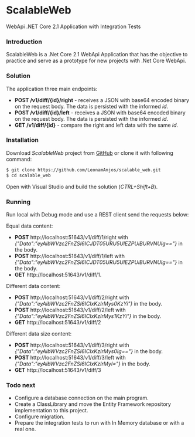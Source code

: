 # ScalableWeb
WebApi .NET Core 2.1 Application with Integration Tests

### Introduction

ScalableWeb is a .Net Core 2.1 WebApi Application that has the objective to practice and serve as a prototype for new projects with .Net Core WebApi.

### Solution
The application three main endpoints:
- __POST /v1/diff/{id}/right__ - receives a JSON with base64 encoded binary on the request body. The data is persisted with the informed _id_.
- __POST /v1/diff/{id}/left__ - receives a JSON with base64 encoded binary on the request body. The data is persisted with the informed _id_.
- __GET /v1/diff/{id}__ - compare the right and left data with the same _id_. 

### Installation
Download _ScalableWeb_ project from [GitHub](https://github.com/LeonamAnjos/scalable_web) or clone it with following command:

```sh
$ git clone https://github.com/LeonamAnjos/scalable_web.git
$ cd scalable_web
```
Open with Visual Studio and build the solution (_CTRL+Shift+B_).

### Running
Run local with Debug mode and use a REST client send the requests below:

Equal data content:
- __POST__ http://localhost:51643/v1/diff/1/right with _{"Data":"eyAibWVzc2FnZSI6ICJDT05URU5UIEZPUiBURVNUIg=="}_ in the body.
- __POST__ http://localhost:51643/v1/diff/1/left with _{"Data":"eyAibWVzc2FnZSI6ICJDT05URU5UIEZPUiBURVNUIg=="}_ in the body.
- __GET__ http://localhost:51643/v1/diff/1.


Different data content:
- __POST__ http://localhost:51643/v1/diff/2/right with _{"Data":"eyAibWVzc2FnZSI6ICIxKzIrMys0KzYi"}_ in the body.
- __POST__ http://localhost:51643/v1/diff/2/left with _{"Data":"eyAibWVzc2FnZSI6ICIxKzIrMys1KzYi"}_ in the body.
- __GET__ http://localhost:51643/v1/diff/2

Different data size content:
- __POST__ http://localhost:51643/v1/diff/3/right with _{"Data":"eyAibWVzc2FnZSI6ICIxKzIrMys0Ig=="}_ in the body.
- __POST__ http://localhost:51643/v1/diff/3/left with _{"Data":"eyAibWVzc2FnZSI6ICIxKzIrMyI="}_ in the body.
- __GET__ http://localhost:51643/v1/diff/3

### Todo next
- Configure a database connection on the main program. 
- Create a ClassLibrary and move the Entity Framework repository implementation to this project.
- Configure migration.
- Prepare the integration tests to run with In Memory database or with a real one.
